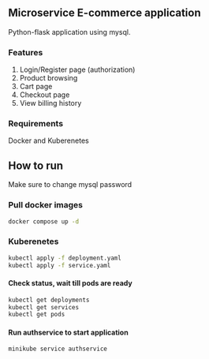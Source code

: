 ## Microservice E-commerce application
Python-flask application using mysql.

### Features
1. Login/Register page (authorization)
2. Product browsing
3. Cart page
4. Checkout page
5. View billing history

### Requirements
Docker and Kuberenetes

## How to run
Make sure to change mysql password


### Pull docker images
```bash
docker compose up -d
```


### Kuberenetes
```bash
kubectl apply -f deployment.yaml
kubectl apply -f service.yaml
```


#### Check status, wait till pods are ready
```bash
kubectl get deployments
kubectl get services
kubectl get pods
```

#### Run authservice to start application
```bash
minikube service authservice
```
